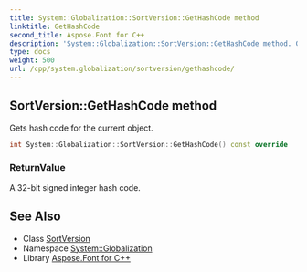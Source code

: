 ```yaml
---
title: System::Globalization::SortVersion::GetHashCode method
linktitle: GetHashCode
second_title: Aspose.Font for C++
description: 'System::Globalization::SortVersion::GetHashCode method. Gets hash code for the current object in C++.'
type: docs
weight: 500
url: /cpp/system.globalization/sortversion/gethashcode/
---
```

## SortVersion::GetHashCode method


Gets hash code for the current object.

```cpp
int System::Globalization::SortVersion::GetHashCode() const override
```


### ReturnValue

A 32-bit signed integer hash code.

## See Also

* Class [SortVersion](../)
* Namespace [System::Globalization](../../)
* Library [Aspose.Font for C++](../../../)
